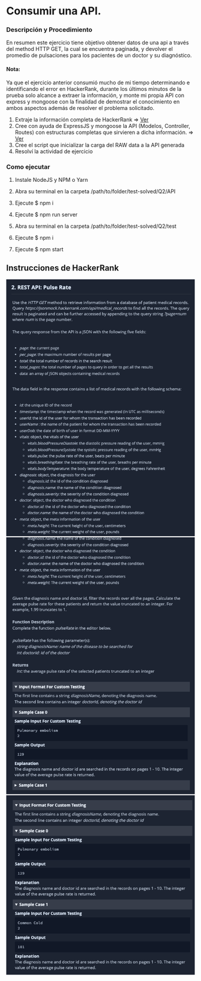 # Consumir una API.

### Descripción y Procedimiento

En resumen este ejercicio tiene objetivo obtener datos de una api a través del method HTTP GET, la cual se encuentra
paginada, y devolver el promedio de pulsaciones para los pacientes de un doctor y su diagnóstico.

#### Nota:

Ya que el ejercicio anterior consumió mucho de mi tiempo determinando e identificando el error en HackerRank,
durante los últimos minutos de la prueba solo alcance a extraer la información, y monte mi propia API con express y
mongoose con la
finalidad de demostrar el conocimiento en ambos aspectos además de resolver el problema solicitado.

1. Extraje la información completa de HackerRank => [Ver](./rawDataRequests.js)
2. Cree con ayuda de ExpressJS y mongoose la API (Modelos, Controller, Routes) con estructuras completas que sirvieren a dicha información. => [Ver](./API/)
3. Cree el script que inicializar la carga del RAW data a la API generada
4. Resolví la actividad de ejercicio 



### Como ejecutar

1. Instale NodeJS y NPM o Yarn
2. Abra su terminal en la carpeta /path/to/folder/test-solved/Q2/API
3. Ejecute $ npm i
4. Ejecute $ npm run server

5. Abra su terminal en la carpeta /path/to/folder/test-solved/Q2/test
6. Ejecute $ npm i
7. Ejecute $ npm start

## Instrucciones de HackerRank



![instrucciones 1](./screenshots/Q2_1.png)
![instrucciones 2](./screenshots/Q2_2.png)
![instrucciones 3](./screenshots/Q2_3.png)



